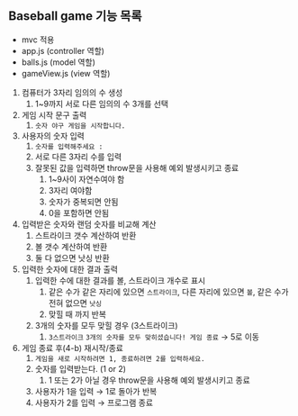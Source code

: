 ## Baseball game 기능 목록

- mvc 적용
- app.js (controller 역할)
- balls.js (model 역할)
- gameView.js (view 역할)

1. 컴퓨터가 3자리 임의의 수 생성
   1. 1~9까지 서로 다른 임의의 수 3개를 선택
2. 게임 시작 문구 출력
   1. `숫자 야구 게임을 시작합니다.`
3. 사용자의 숫자 입력
   1. `숫자를 입력해주세요 :`
   2. 서로 다른 3자리 수를 입력
   3. 잘못된 값을 입력하면 throw문을 사용해 예외 발생시키고 종료
      1. 1~9사이 자연수여야 함
      2. 3자리 여야함
      3. 숫자가 중복되면 안됨
      4. 0을 포함하면 안됨
4. 입력받은 숫자와 랜덤 숫자를 비교해 계산
   1. 스트라이크 갯수 계산하여 반환
   2. 볼 갯수 계산하여 반환
   3. 둘 다 없으면 낫싱 반환
5. 입력한 숫자에 대한 결과 출력
   1. 입력한 수에 대한 결과를 볼, 스트라이크 개수로 표시
      1. 같은 수가 같은 자리에 있으면 `스트라이크`, 다른 자리에 있으면 `볼`, 같은 수가 전혀 없으면 `낫싱`
      2. 맞힐 때 까지 반복
   2. 3개의 숫자를 모두 맞힐 경우 (3스트라이크)
      1. `3스트라이크`
         `3개의 숫자를 모두 맞히셨습니다! 게임 종료` → 5로 이동
6. 게임 종료 후(4-b) 재시작/종료
   1. `게임을 새로 시작하려면 1, 종료하려면 2를 입력하세요.`
   2. 숫자를 입력받는다. (1 or 2)
      1. 1 또는 2가 아닐 경우 throw문을 사용해 예외 발생시키고 종료
   3. 사용자가 1을 입력 → 1로 돌아가 반복
   4. 사용자가 2를 입력 → 프로그램 종료
